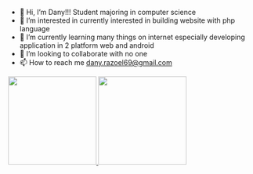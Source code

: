 - 👋 Hi, I’m Dany!!! Student majoring in computer science
- 👀 I’m interested in currently interested in building website with php language
- 🌱 I’m currently learning many things on internet especially developing application in 2 platform web and android
- 💞️ I’m looking to collaborate with no one
- 📫 How to reach me dany.razoel69@gmail.com

<!---
RazoelZ/RazoelZ is a ✨ special ✨ repository because its `README.md` (this file) appears on your GitHub profile.
You can click the Preview link to take a look at your changes.
--->

<p align="left">
<a href="https://github.com/RazoelZ">
  <img height="180em" src="https://github-readme-stats-eight-theta.vercel.app/api?username=gilangadhan&show_icons=true&theme=algolia&include_all_commits=true&count_private=true"/>
  <img height="180em" src="https://github-readme-stats-eight-theta.vercel.app/api/top-langs/?username=gilangadhan&layout=compact&langs_count=8&theme=algolia"/>
</a>
</p>
